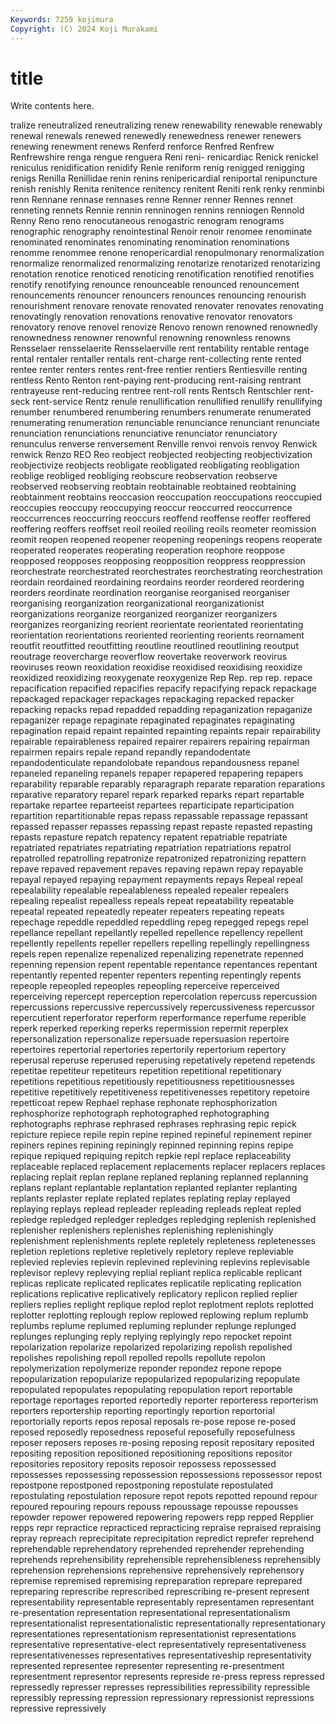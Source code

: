 ```yaml
---
Keywords: 7259 kojimura
Copyright: (C) 2024 Koji Murakami
---
```


# title

Write contents here.



tralize
reneutralized reneutralizing renew renewability renewable renewably renewal renewals renewed renewedly
renewedness renewer renewers renewing renewment renews Renferd renforce Renfred Renfrew
Renfrewshire renga rengue renguera Reni reni- renicardiac Renick renickel reniculus
renidification renidify Renie reniform renig renigged renigging renigs Renilla Renillidae
renin renins renipericardial reniportal renipuncture renish renishly Renita renitence renitency
renitent Reniti renk renky renminbi renn Rennane rennase rennases renne
Renner renner Rennes rennet renneting rennets Rennie rennin renninogen rennins
renniogen Rennold Renny Reno reno renocutaneous renogastric renogram renograms renographic
renography renointestinal Renoir renoir renomee renominate renominated renominates renominating renomination
renominations renomme renommee renone renopericardial renopulmonary renormalization renormalize renormalized renormalizing
renotarize renotarized renotarizing renotation renotice renoticed renoticing renotification renotified renotifies
renotify renotifying renounce renounceable renounced renouncement renouncements renouncer renouncers renounces
renouncing renourish renourishment renovare renovate renovated renovater renovates renovating renovatingly
renovation renovations renovative renovator renovators renovatory renove renovel renovize Renovo
renown renowned renownedly renownedness renowner renownful renowning renownless renowns Rensselaer
rensselaerite Rensselaerville rent rentability rentable rentage rental rentaler rentaller rentals
rent-charge rent-collecting rente rented rentee renter renters rentes rent-free rentier
rentiers Rentiesville renting rentless Rento Renton rent-paying rent-producing rent-raising rentrant
rentrayeuse rent-reducing rentree rent-roll rents Rentsch Rentschler rent-seck rent-service Rentz
renule renullification renullified renullify renullifying renumber renumbered renumbering renumbers renumerate
renumerated renumerating renumeration renunciable renunciance renunciant renunciate renunciation renunciations renunciative
renunciator renunciatory renunculus renverse renversement Renville renvoi renvois renvoy Renwick
renwick Renzo REO Reo reobject reobjected reobjecting reobjectivization reobjectivize reobjects
reobligate reobligated reobligating reobligation reoblige reobliged reobliging reobscure reobservation reobserve
reobserved reobserving reobtain reobtainable reobtained reobtaining reobtainment reobtains reoccasion reoccupation
reoccupations reoccupied reoccupies reoccupy reoccupying reoccur reoccurred reoccurrence reoccurrences reoccurring
reoccurs reoffend reoffense reoffer reoffered reoffering reoffers reoffset reoil reoiled
reoiling reoils reometer reomission reomit reopen reopened reopener reopening reopenings
reopens reoperate reoperated reoperates reoperating reoperation reophore reoppose reopposed reopposes
reopposing reopposition reoppress reoppression reorchestrate reorchestrated reorchestrates reorchestrating reorchestration reordain
reordained reordaining reordains reorder reordered reordering reorders reordinate reordination reorganise
reorganised reorganiser reorganising reorganization reorganizational reorganizationist reorganizations reorganize reorganized reorganizer
reorganizers reorganizes reorganizing reorient reorientate reorientated reorientating reorientation reorientations reoriented
reorienting reorients reornament reoutfit reoutfitted reoutfitting reoutline reoutlined reoutlining reoutput
reoutrage reovercharge reoverflow reovertake reoverwork reovirus reoviruses reown reoxidation reoxidise
reoxidised reoxidising reoxidize reoxidized reoxidizing reoxygenate reoxygenize Rep Rep. rep
rep. repace repacification repacified repacifies repacify repacifying repack repackage repackaged
repackager repackages repackaging repacked repacker repacking repacks repad repadded repadding
repaganization repaganize repaganizer repage repaginate repaginated repaginates repaginating repagination repaid
repaint repainted repainting repaints repair repairability repairable repairableness repaired repairer
repairers repairing repairman repairmen repairs repale repand repandly repandodentate repandodenticulate
repandolobate repandous repandousness repanel repaneled repaneling repanels repaper repapered repapering
repapers reparability reparable reparably reparagraph reparate reparation reparations reparative reparatory
reparel repark reparked reparks repart repartable repartake repartee reparteeist repartees
reparticipate reparticipation repartition repartitionable repas repass repassable repassage repassant repassed
repasser repasses repassing repast repaste repasted repasting repasts repasture repatch
repatency repatent repatriable repatriate repatriated repatriates repatriating repatriation repatriations repatrol
repatrolled repatrolling repatronize repatronized repatronizing repattern repave repaved repavement repaves
repaving repawn repay repayable repayal repayed repaying repayment repayments repays
Repeal repeal repealability repealable repealableness repealed repealer repealers repealing repealist
repealless repeals repeat repeatability repeatable repeatal repeated repeatedly repeater repeaters
repeating repeats repechage repeddle repeddled repeddling repeg repegged repegs repel
repellance repellant repellantly repelled repellence repellency repellent repellently repellents repeller
repellers repelling repellingly repellingness repels repen repenalize repenalized repenalizing repenetrate
repenned repenning repension repent repentable repentance repentances repentant repentantly repented
repenter repenters repenting repentingly repents repeople repeopled repeoples repeopling reperceive
reperceived reperceiving repercept reperception repercolation repercuss repercussion repercussions repercussive repercussively
repercussiveness repercussor repercutient reperforator reperform reperformance reperfume reperible reperk reperked
reperking reperks repermission repermit reperplex repersonalization repersonalize repersuade repersuasion repertoire
repertoires repertorial repertories repertorily repertorium repertory reperusal reperuse reperused reperusing
repetatively repetend repetends repetitae repetiteur repetiteurs repetition repetitional repetitionary repetitions
repetitious repetitiously repetitiousness repetitiousnesses repetitive repetitively repetitiveness repetitivenesses repetitory repetoire
repetticoat repew Rephael rephase rephonate rephosphorization rephosphorize rephotograph rephotographed rephotographing
rephotographs rephrase rephrased rephrases rephrasing repic repick repicture repiece repile
repin repine repined repineful repinement repiner repiners repines repining repiningly
repinned repinning repins repipe repique repiqued repiquing repitch repkie repl
replace replaceability replaceable replaced replacement replacements replacer replacers replaces replacing
replait replan replane replaned replaning replanned replanning replans replant replantable
replantation replanted replanter replanting replants replaster replate replated replates replating
replay replayed replaying replays replead repleader repleading repleads repleat repled
repledge repledged repledger repledges repledging replenish replenished replenisher replenishers replenishes
replenishing replenishingly replenishment replenishments replete repletely repleteness repletenesses repletion repletions
repletive repletively repletory repleve repleviable replevied replevies replevin replevined replevining
replevins replevisable replevisor replevy replevying replial repliant replica replicable replicant
replicas replicate replicated replicates replicatile replicating replication replications replicative replicatively
replicatory replicon replied replier repliers replies replight replique replod replot
replotment replots replotted replotter replotting replough replow replowed replowing replum
replumb replumbs replume replumed repluming replunder replunge replunged replunges replunging
reply replying replyingly repo repocket repoint repolarization repolarize repolarized repolarizing
repolish repolished repolishes repolishing repoll repolled repolls repollute repolon repolymerization
repolymerize reponder repondez repone repope repopularization repopularize repopularized repopularizing repopulate
repopulated repopulates repopulating repopulation report reportable reportage reportages reported reportedly
reporter reporteress reporterism reporters reportership reporting reportingly reportion reportorial reportorially
reports repos reposal reposals re-pose repose re-posed reposed reposedly reposedness
reposeful reposefully reposefulness reposer reposers reposes re-posing reposing reposit repositary
reposited repositing reposition repositioned repositioning repositions repositor repositories repository reposits
reposoir repossess repossessed repossesses repossessing repossession repossessions repossessor repost repostpone
repostponed repostponing repostulate repostulated repostulating repostulation reposure repot repots repotted
repound repour repoured repouring repours repouss repoussage repousse repousses repowder
repower repowered repowering repowers repp repped Repplier repps repr repractice
repracticed repracticing repraise repraised repraising repray repreach reprecipitate reprecipitation repredict
reprefer reprehend reprehendable reprehendatory reprehended reprehender reprehending reprehends reprehensibility reprehensible
reprehensibleness reprehensibly reprehension reprehensions reprehensive reprehensively reprehensory repremise repremised repremising
repreparation reprepare reprepared repreparing represcribe represcribed represcribing re-present represent representability
representable representably representamen representant re-presentation representation representational representationalism representationalist representationalistic
representationally representationary representationes representationism representationist representations representative representative-elect representatively representativeness
representativenesses representatives representativeship representativity represented representee representer representing re-presentment representment
representor represents represide re-press repress repressed repressedly represser represses repressibilities
repressibility repressible repressibly repressing repression repressionary repressionist repressions repressive repressively
